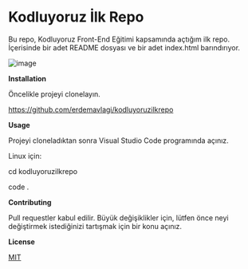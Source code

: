 # Kodluyoruz İlk Repo

Bu repo, Kodluyoruz Front-End Eğitimi kapsamında açtığım ilk repo. İçerisinde bir adet README dosyası ve bir adet index.html barındırıyor.

![image](https://github.com/erdemavlagi/kodluyoruzilkrepo/assets/114666652/4a988d23-c199-40a0-8c91-38119dbead1f)



**Installation**

Öncelikle projeyi clonelayın. 

https://github.com/erdemavlagi/kodluyoruzilkrepo

**Usage**

Projeyi cloneladıktan sonra Visual Studio Code programında açınız.

Linux için:

cd kodluyoruzilkrepo

code .

**Contributing**

Pull requestler kabul edilir. Büyük değişiklikler için, lütfen önce neyi değiştirmek istediğinizi tartışmak için bir konu açınız.

**License**

[MIT](https://choosealicense.com/licenses/mit/)
